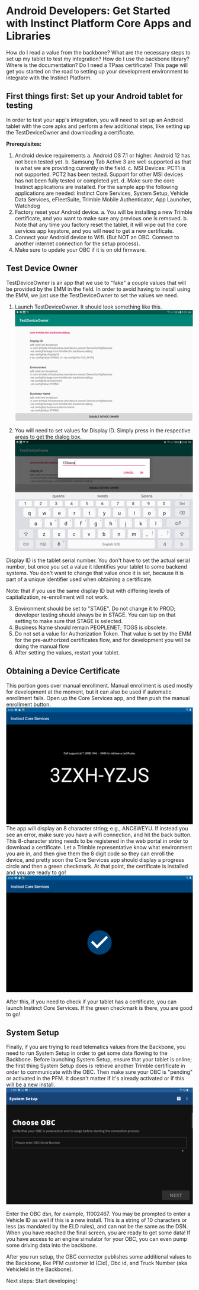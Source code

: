 # Android Developers: Get Started with Instinct Platform Core Apps and Libraries
How do I read a value from the backbone? What are the necessary steps to set up my tablet to test my integration? How do I use the backbone library? Where is the documentation? Do I need a TPaas certificate? 
This page will get you started on the road to setting up your development environment to integrate with the Instinct Platform.

## First things first: Set up your Android tablet for testing

In order to test your app's integration, you will need to set up an Android tablet with the core apks and perform a few additional steps, like setting up the TestDeviceOwner and downloading a certificate.

**Prerequisites:**
1. Android device requirements
    a. Android OS 7.1 or higher. Android 12 has not been tested yet.
    b. Samsung Tab Active 3 are well supported as that is what we are providing currently in the field.
    c. MSI Devices: PCT1 is not supported. PCT2 has been tested. Support for other MSI devices has not been fully tested or completed yet.
    d. Make sure the core Instinct applications are installed. For the sample app the following applications are needed: 
        Instinct Core Services,
        System Setup,
        Vehicle Data Services,
        eFleetSuite,
        Trimble Mobile Authenticator,
        App Launcher,
        Watchdog
2. Factory reset your Android device.
    a. You will be installing a new Trimble certificate, and you want to make sure any previous one is removed.
    b. Note that any time you factory reset the tablet, it will wipe out the core services app keystore, and you will need to get a new certificate.
3. Connect your Android device to Wifi. (But NOT an OBC. Connect to another internet connection for the setup process).
4. Make sure to update your OBC if it is on old firmware.

## Test Device Owner

TestDeviceOwner is an app that we use to "fake" a couple values that will be provided by the EMM in the field. 
In order to avoid having to install using the EMM, we just use the TestDeviceOwner to set the values we need.

1. Launch TestDeviceOwner. It should look something like this.
   ![alt-text](./img/TestDeviceOwner.png "TestDeviceOwnerApp")

2. You will need to set values for Display ID. Simply press in the respective areas to get the dialog box.
   ![alt-text](./img/TestDeviceOwnerDisplalyID.png "TestDeviceOwnerApp")

Display ID is the tablet serial number. You don't have to set the actual serial number, but once you set a value it identifies your tablet to some backend systems. 
You don't want to change that value once it is set, because it is part of a unique identifier used when obtaining a certificate.

Note: that if you use the same display ID but with differing levels of capitalization, re-enrollment will not work.

3. Environment should be set to "STAGE". Do not change it to PROD; developer testing should always be in STAGE. You can tap on that setting to make sure that STAGE is selected.
4. Business Name should remain PEOPLENET; TOGS is obsolete. 
5. Do not set a value for Authorization Token. That value is set by the EMM for the pre-authorized certificates flow, 
   and for development you will be doing the manual flow
6. After setting the values, restart your tablet.

## Obtaining a Device Certificate
This portion goes over manual enrollment. Manual enrollment is used mostly for development at the moment, but it can also be used if automatic enrollment fails.
Open up the Core Services app, and then push the manual enrollment button.
![alt-text](./img/DeviceEnrollmentCode.png "Core Services Screenshot")
The app will display an 8 character string; e.g., ANC8WEYU. If instead you see an error, make sure you have a wifi connection, and hit the back button. This 8-character string needs to be registered in the web portal in order to download a certificate. Let a Trimble representative know what environment you are in, and then give them the 8 digit code so they can enroll the device, 
and pretty soon the Core Services app should display a progress circle and then a green checkmark. At that point, the certificate is installed and you are ready to go!
![alt-text](./img/DeviceEnrollmentCheckmark.png "Core Services Screenshot")


After this, if you need to check if your tablet has a certificate, you can launch Instinct Core Services. If the green checkmark is there, you are good to go!

## System Setup
Finally, if you are trying to read telematics values from the Backbone, you need to run System Setup in order to get some data flowing to the Backbone. 
Before launching System Setup, ensure that your tablet is online; the first thing System Setup does is retrieve another Trimble certificate in order to communicate with the OBC. 
Then make sure your OBC is "pending" or activated in the PFM. It doesn't matter if it's already activated or if this will be a new install.
![alt-text](./img/SystemSetupApp.png "SystemSetupApp Screenshot")

Enter the OBC dsn, for example, 11002467. You may be prompted to enter a Vehicle ID as well if this is a new install. This is a string of 10 characters or less (as mandated by the ELD rules), 
and can not be the same as the DSN. When you have reached the final screen, you are ready to get some data! If you have access to an engine simulator for your OBC, you can even pump some driving data into the backbone.

After you run setup, the OBC connector publishes some additional values to the Backbone, like PFM customer Id (Cid), Obc id, and Truck Number (aka VehicleId in the Backbone).

Next steps: Start developing!